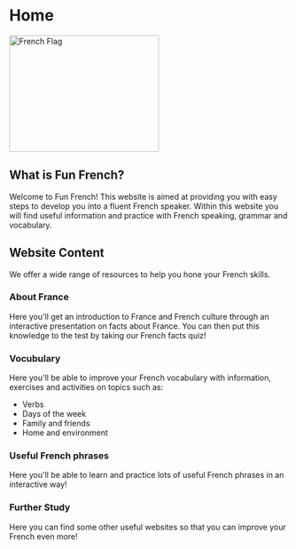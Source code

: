 <h1>Home</h1>
<img class="imgLeft" src="https://upload.wikimedia.org/wikipedia/en/c/c3/Flag_of_France.svg" alt="French Flag" width="270" height="210">
<h2>
  What is Fun French? </h2>
<p>Welcome to Fun French! This website is aimed at providing you with easy steps to develop you into a fluent French speaker. Within this website you will find useful information and practice with French speaking, grammar and vocabulary.</p>
<h2>Website Content</h2>
<p>We offer a wide range of resources to help you hone your French skills.</p>
<h3>About France</h3>
<p>Here you'll get an introduction to France and French culture through an interactive presentation on facts about France. You can then put this knowledge to the test by taking our French facts quiz!</p>
<h3>Vocubulary</h3>
<p>Here you'll be able to improve your French vocabulary with information, exercises and activities on topics such as:</p>
<ul>
  <li>Verbs</li>
  <li>Days of the week</li>
  <li>Family and friends</li>
  <li>Home and environment</li>
</ul>
<h3>Useful French phrases</h3>
<p>Here you'll be able to learn and practice lots of useful French phrases in an interactive way!</p>
<h3>Further Study</h3>
<p>Here you can find some other useful websites so that you can improve your French even more!</p>

